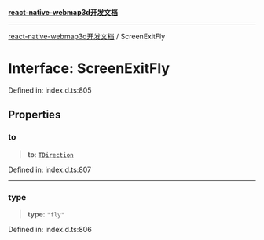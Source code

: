 [**react-native-webmap3d开发文档**](../README.md)

***

[react-native-webmap3d开发文档](../globals.md) / ScreenExitFly

# Interface: ScreenExitFly

Defined in: index.d.ts:805

## Properties

### to

> **to**: [`TDirection`](../type-aliases/TDirection.md)

Defined in: index.d.ts:807

***

### type

> **type**: `"fly"`

Defined in: index.d.ts:806
